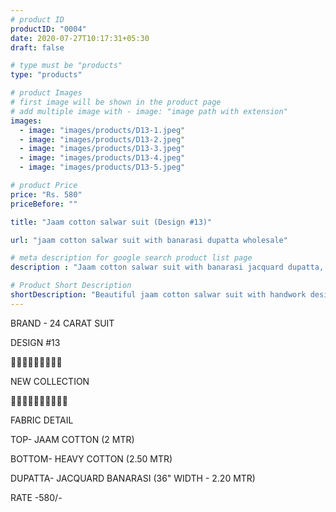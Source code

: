 ```yaml
---
# product ID
productID: "0004"
date: 2020-07-27T10:17:31+05:30
draft: false

# type must be "products"
type: "products"

# product Images
# first image will be shown in the product page
# add multiple image with - image: "image path with extension"
images:
  - image: "images/products/D13-1.jpeg"
  - image: "images/products/D13-2.jpeg"
  - image: "images/products/D13-3.jpeg"
  - image: "images/products/D13-4.jpeg"
  - image: "images/products/D13-5.jpeg"

# product Price
price: "Rs. 580"
priceBefore: ""

title: "Jaam cotton salwar suit (Design #13)"

url: "jaam cotton salwar suit with banarasi dupatta wholesale"

# meta description for google search product list page
description : "Jaam cotton salwar suit with banarasi jacquard dupatta, 2.5 mtr salwar"

# Product Short Description
shortDescription: "Beautiful jaam cotton salwar suit with handwork design, 36\" banarasi jacquard dupatta with matching 2.5 mtr cotton bottom."
---
```

BRAND - 24 CARAT SUIT

DESIGN #13

💐💐💐💐💐💐💐💐💐

NEW COLLECTION

🌷🌷🌷🌷🌷🌷🌷🌷🌷🌷

FABRIC DETAIL

TOP- JAAM COTTON (2 MTR)

BOTTOM- HEAVY COTTON (2.50 MTR)

DUPATTA- JACQUARD BANARASI (36" WIDTH - 2.20 MTR)

RATE -580/-
